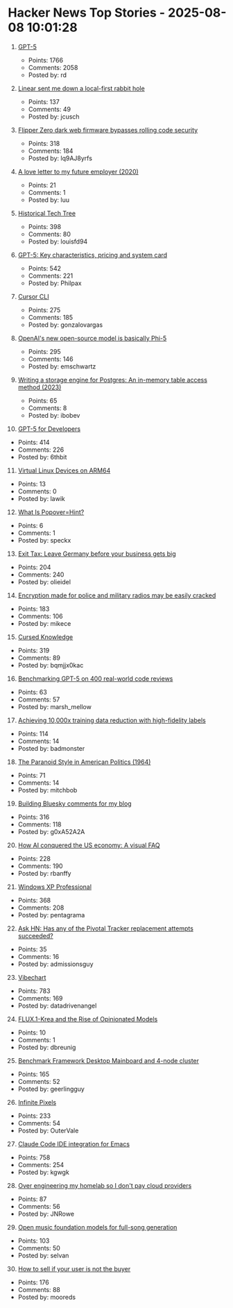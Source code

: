 # Hacker News Top Stories - 2025-08-08 10:01:28

1. [GPT-5](https://openai.com/gpt-5/)
   - Points: 1766
   - Comments: 2058
   - Posted by: rd

2. [Linear sent me down a local-first rabbit hole](https://bytemash.net/posts/i-went-down-the-linear-rabbit-hole/)
   - Points: 137
   - Comments: 49
   - Posted by: jcusch

3. [Flipper Zero dark web firmware bypasses rolling code security](https://www.rtl-sdr.com/flipperzero-darkweb-firmware-bypasses-rolling-code-security/)
   - Points: 318
   - Comments: 184
   - Posted by: lq9AJ8yrfs

4. [A love letter to my future employer (2020)](https://catzkorn.dev/blog/love-letter/)
   - Points: 21
   - Comments: 1
   - Posted by: luu

5. [Historical Tech Tree](https://www.historicaltechtree.com/)
   - Points: 398
   - Comments: 80
   - Posted by: louisfd94

6. [GPT-5: Key characteristics, pricing and system card](https://simonwillison.net/2025/Aug/7/gpt-5/)
   - Points: 542
   - Comments: 221
   - Posted by: Philpax

7. [Cursor CLI](https://cursor.com/cli)
   - Points: 275
   - Comments: 185
   - Posted by: gonzalovargas

8. [OpenAI's new open-source model is basically Phi-5](https://www.seangoedecke.com/gpt-oss-is-phi-5/)
   - Points: 295
   - Comments: 146
   - Posted by: emschwartz

9. [Writing a storage engine for Postgres: An in-memory table access method (2023)](https://notes.eatonphil.com/2023-11-01-postgres-table-access-methods.html)
   - Points: 65
   - Comments: 8
   - Posted by: ibobev

10. [GPT-5 for Developers](https://openai.com/index/introducing-gpt-5-for-developers)
   - Points: 414
   - Comments: 226
   - Posted by: 6thbit

11. [Virtual Linux Devices on ARM64](https://underjord.io/500-virtual-linux-devices-on-arm64.html)
   - Points: 13
   - Comments: 0
   - Posted by: lawik

12. [What Is Popover=Hint?](https://una.im/popover-hint/)
   - Points: 6
   - Comments: 1
   - Posted by: speckx

13. [Exit Tax: Leave Germany before your business gets big](https://eidel.io/exit-tax-leave-germany-before-your-business-gets-big/)
   - Points: 204
   - Comments: 240
   - Posted by: olieidel

14. [Encryption made for police and military radios may be easily cracked](https://www.wired.com/story/encryption-made-for-police-and-military-radios-may-be-easily-cracked-researchers-find/)
   - Points: 183
   - Comments: 106
   - Posted by: mikece

15. [Cursed Knowledge](https://immich.app/cursed-knowledge/)
   - Points: 319
   - Comments: 89
   - Posted by: bqmjjx0kac

16. [Benchmarking GPT-5 on 400 real-world code reviews](https://www.qodo.ai/blog/benchmarking-gpt-5-on-real-world-code-reviews-with-the-pr-benchmark/)
   - Points: 63
   - Comments: 57
   - Posted by: marsh_mellow

17. [Achieving 10,000x training data reduction with high-fidelity labels](https://research.google/blog/achieving-10000x-training-data-reduction-with-high-fidelity-labels/)
   - Points: 114
   - Comments: 14
   - Posted by: badmonster

18. [The Paranoid Style in American Politics (1964)](https://harpers.org/archive/1964/11/the-paranoid-style-in-american-politics/)
   - Points: 71
   - Comments: 14
   - Posted by: mitchbob

19. [Building Bluesky comments for my blog](https://natalie.sh/posts/bluesky-comments/)
   - Points: 316
   - Comments: 118
   - Posted by: g0xA52A2A

20. [How AI conquered the US economy: A visual FAQ](https://www.derekthompson.org/p/how-ai-conquered-the-us-economy-a)
   - Points: 228
   - Comments: 190
   - Posted by: rbanffy

21. [Windows XP Professional](https://win32.run/)
   - Points: 368
   - Comments: 208
   - Posted by: pentagrama

22. [Ask HN: Has any of the Pivotal Tracker replacement attempts succeeded?](undefined)
   - Points: 35
   - Comments: 16
   - Posted by: admissionsguy

23. [Vibechart](https://www.vibechart.net/)
   - Points: 783
   - Comments: 169
   - Posted by: datadrivenangel

24. [FLUX.1-Krea and the Rise of Opinionated Models](https://www.dbreunig.com/2025/08/04/the-rise-of-opinionated-models.html)
   - Points: 10
   - Comments: 1
   - Posted by: dbreunig

25. [Benchmark Framework Desktop Mainboard and 4-node cluster](https://github.com/geerlingguy/ollama-benchmark/issues/21)
   - Points: 165
   - Comments: 52
   - Posted by: geerlingguy

26. [Infinite Pixels](https://meyerweb.com/eric/thoughts/2025/08/07/infinite-pixels/)
   - Points: 233
   - Comments: 54
   - Posted by: OuterVale

27. [Claude Code IDE integration for Emacs](https://github.com/manzaltu/claude-code-ide.el)
   - Points: 758
   - Comments: 254
   - Posted by: kgwgk

28. [Over engineering my homelab so I don't pay cloud providers](https://ergaster.org/posts/2025/08/04-overegineering-homelab/)
   - Points: 87
   - Comments: 56
   - Posted by: JNRowe

29. [Open music foundation models for full-song generation](https://map-yue.github.io/)
   - Points: 103
   - Comments: 50
   - Posted by: selvan

30. [How to sell if your user is not the buyer](https://writings.founderlabs.io/p/how-to-sell-if-your-user-is-not-the)
   - Points: 176
   - Comments: 88
   - Posted by: mooreds

